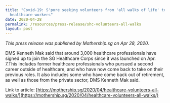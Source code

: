```yaml
---
title: "Covid-19: S'pore seeking volunteers from 'all walks of life' to support
  healthcare workers"
date: 2020-04-28
permalink: /resources/press-release/shc-volunteers-all-walks
layout: post
---
```


*This press release was published by Mothership.sg on Apr 28, 2020.*

DMS Kenneth Mak said that around 3,000 healthcare professionals have signed up to join the SG Healthcare Corps since it was launched on Apr. 7.This includes former healthcare professionals who pursued a second career outside of healthcare, and who have now come back to take on their previous roles. It also includes some who have come back out of retirement, as well as those from the private sector, DMS Kenneth Mak said.

Link to article: [https://mothership.sg/2020/04/healthcare-volunteers-all-walks/](https://mothership.sg/2020/04/healthcare-volunteers-all-walks/)
